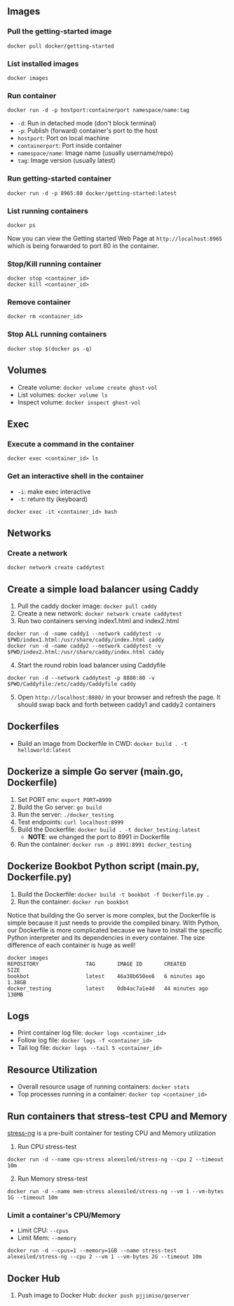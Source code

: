 ## Images

### Pull the getting-started image
```
docker pull docker/getting-started
```

### List installed images
```
docker images
```

### Run container
```
docker run -d -p hostport:containerport namespace/name:tag
```
- `-d`: Run in detached mode (don't block terminal)
- `-p`: Publish (forward) container's port to the host
- `hostport`: Port on local machine
- `containerport`: Port inside container
- `namespace/name`: Image name (usually username/repo)
- `tag`: Image version (usually latest)

### Run getting-started container
```
docker run -d -p 8965:80 docker/getting-started:latest
```

### List running containers
```
docker ps
```

Now you can view the Getting started Web Page at `http://localhost:8965` which is being forwarded to port 80 in the container. 

### Stop/Kill running container
```
docker stop <container_id>
docker kill <container_id>
```

### Remove container
```
docker rm <container_id>
```

### Stop ALL running containers
```
docker stop $(docker ps -q)
```

## Volumes
- Create volume: `docker volume create ghost-vol`
- List volumes: `docker volume ls`
- Inspect volume: `docker inspect ghost-vol`


## Exec

### Execute a command in the container 
```
docker exec <container_id> ls 
```

### Get an interactive shell in the container
- `-i`: make exec interactive
- `-t`: return tty (keyboard)
```
docker exec -it <container_id> bash
```

## Networks

### Create a network
```
docker network create caddytest
```

## Create a simple load balancer using Caddy 

1. Pull the caddy docker image: `docker pull caddy`
2. Create a new network: `docker network create caddytest`
3. Run two containers serving index1.html and index2.html
```
docker run -d -name caddy1 --network caddytest -v $PWD/index1.html:/usr/share/caddy/index.html caddy
docker run -d -name caddy2 --network caddytest -v $PWD/index2.html:/usr/share/caddy/index.html caddy
```
4. Start the round robin load balancer using Caddyfile 
```
docker run -d --network caddytest -p 8880:80 -v $PWD/Caddyfile:/etc/caddy/Caddyfile caddy
```
5. Open `http://localhost:8880/` in your browser and refresh the page. It should swap back and forth between caddy1 and caddy2 containers


## Dockerfiles

- Build an image from Dockerfile in CWD: `docker build . -t helloworld:latest`

## Dockerize a simple Go server (main.go, Dockerfile)

1. Set PORT env: `export PORT=8999`
2. Build the Go server: `go build`
3. Run the server: `./docker_testing`
4. Test endpoints: `curl localhost:8999`
5. Build the Dockerfile: `docker build . -t docker_testing:latest`
    - **NOTE**: we changed the port to 8991 in Dockerfile
6. Run the container: `docker run -p 8991:8991 docker_testing`


## Dockerize Bookbot Python script (main.py, Dockerfile.py)

1. Build the Dockerfile: `docker build -t bookbot -f Dockerfile.py .`
2. Run the container: `docker run bookbot`

Notice that building the Go server is more complex, but the Dockerfile is simple because it just needs to provide the compiled binary. With Python, our Dockerfile is more complicated because we have to install the specific Python interpreter and its dependencies in every container. 
The size difference of each container is huge as well! 
```
docker images
REPOSITORY               TAG       IMAGE ID       CREATED          SIZE
bookbot                  latest    46a38b650ee6   6 minutes ago    1.38GB
docker_testing           latest    0db4ac7a1e4d   44 minutes ago   130MB
```

## Logs

- Print container log file: `docker logs <container_id>`
- Follow log file: `docker logs -f <container_id>`
- Tail log file: `docker logs --tail 5 <container_id>`

## Resource Utilization

- Overall resource usage of running containers: `docker stats`
- Top processes running in a container: `docker top <container_id>`

## Run containers that stress-test CPU and Memory

[stress-ng](https://hub.docker.com/r/alexeiled/stress-ng) is a pre-built container for testing CPU and Memory utilization

1. Run CPU stress-test
```
docker run -d --name cpu-stress alexeiled/stress-ng --cpu 2 --timeout 10m
```
2. Run Memory stress-test
```
docker run -d --name mem-stress alexeiled/stress-ng --vm 1 --vm-bytes 1G --timeout 10m
```

### Limit a container's CPU/Memory
- Limit CPU: `--cpus`
- Limit Mem: `--memory`
```
docker run -d --cpus=1 --memory=1GB --name stress-test alexeiled/stress-ng --cpu 2 --vm 1 --vm-bytes 2G --timeout 10m
```

## Docker Hub

1. Push image to Docker Hub: `docker push pjjimiso/goserver`
